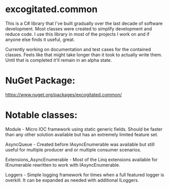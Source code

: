 # excogitated.common
This is a C# library that I've built gradually over the last decade of software development. Most classes were created to simplify development and reduce code. I use this library in most of the projects I work on and if anyone else finds it useful, great.

Currently working on documentation and test cases for the contained classes. Feels like that might take longer than it took to actually write them. Until that is completed it'll remain in an alpha state.

# NuGet Package:
https://www.nuget.org/packages/excogitated.common/

# Notable classes:
Module - Micro IOC framework using static generic fields. Should be faster than any other solution available but has an extremely limited feature set.
  
AsyncQueue - Created before IAsyncEnumerable was available but still useful for multiple producer and or multiple consumer scenarios.

Extensions_AsyncEnumerable - Most of the Linq extensions available for IEnumerable rewritten to work with IAsyncEnumerable.

Loggers - Simple logging framework for times when a full featured logger is overkill. It can be expanded as needed with additional ILoggers.
